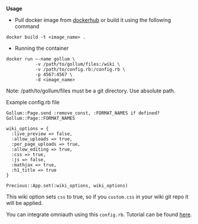 **Usage**

* Pull docker image from [dockerhub](https://hub.docker.com/r/ganesshkumar/gollum/) or build it using the following command
```
docker build -t <image_name> .
```

  
* Running the container
```
docker run —-name gollum \
           -v /path/to/gollum/files:/wiki \
           -v /path/to/config.rb:/config.rb \
           -p 4567:4567 \
           -d <image_name>
```
Note: /path/to/gollum/files must be a git directory. Use absolute path.

Example config.rb file
```
Gollum::Page.send :remove_const, :FORMAT_NAMES if defined? Gollum::Page::FORMAT_NAMES

wiki_options = {
  :live_preview => false,
  :allow_uploads => true,
  :per_page_uploads => true,
  :allow_editing => true,
  :css => true,
  :js => false,
  :mathjax => true,
  :h1_title => true
}

Precious::App.set(:wiki_options, wiki_options)
```

This wiki option sets `css` to true, so if you `custom.css` in your wiki git repo it will be applied.

You can integrate omniauth using this `config.rb`. Tutorial can be found [here](http://ronnieroller.com/Gollum).
